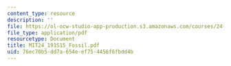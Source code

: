 ```yaml
---
content_type: resource
description: ''
file: https://ol-ocw-studio-app-production.s3.amazonaws.com/courses/24-191-ethics-in-your-life-being-thinking-doing-or-not-spring-2015/76ec70b5dd7a654eef754456f6fbdd4b_MIT24_191S15_Fossil.pdf
file_type: application/pdf
resourcetype: Document
title: MIT24_191S15_Fossil.pdf
uid: 76ec70b5-dd7a-654e-ef75-4456f6fbdd4b
---
```

